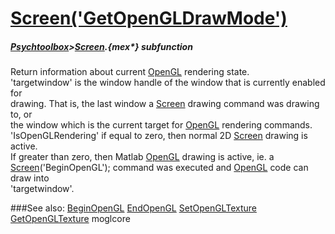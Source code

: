 # [Screen('GetOpenGLDrawMode')](Screen-GetOpenGLDrawMode) 
##### [Psychtoolbox](Pyschtoolbox)>[Screen](Screen).{mex*} subfunction


Return information about current [OpenGL](OpenGL) rendering state.  
'targetwindow' is the window handle of the window that is currently enabled for  
drawing. That is, the last window a [Screen](Screen) drawing command was drawing to, or  
the window which is the current target for [OpenGL](OpenGL) rendering commands.  
'IsOpenGLRendering' if equal to zero, then normal 2D [Screen](Screen) drawing is active.  
If greater than zero, then Matlab [OpenGL](OpenGL) drawing is active, ie. a  
[Screen](Screen)('BeginOpenGL'); command was executed and [OpenGL](OpenGL) code can draw into  
'targetwindow'.   


###See also:
[BeginOpenGL](Screen-BeginOpenGL) [EndOpenGL](Screen-EndOpenGL) [SetOpenGLTexture](Screen-SetOpenGLTexture) [GetOpenGLTexture](Screen-GetOpenGLTexture) moglcore
